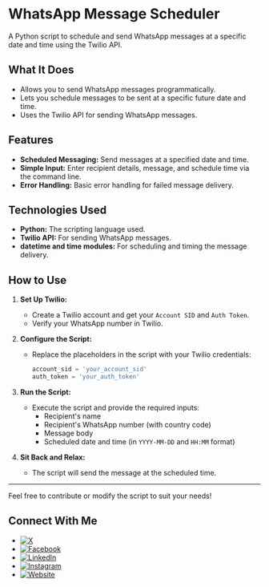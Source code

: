 # WhatsApp Message Scheduler

A Python script to schedule and send WhatsApp messages at a specific date and time using the Twilio API.

## What It Does

- Allows you to send WhatsApp messages programmatically.
- Lets you schedule messages to be sent at a specific future date and time.
- Uses the Twilio API for sending WhatsApp messages.

## Features

- **Scheduled Messaging:** Send messages at a specified date and time.
- **Simple Input:** Enter recipient details, message, and schedule time via the command line.
- **Error Handling:** Basic error handling for failed message delivery.

## Technologies Used

- **Python:** The scripting language used.
- **Twilio API:** For sending WhatsApp messages.
- **datetime and time modules:** For scheduling and timing the message delivery.

## How to Use

1. **Set Up Twilio:**
   - Create a Twilio account and get your `Account SID` and `Auth Token`.
   - Verify your WhatsApp number in Twilio.

2. **Configure the Script:**
   - Replace the placeholders in the script with your Twilio credentials:
     ```python
     account_sid = 'your_account_sid'
     auth_token = 'your_auth_token'
     ```

3. **Run the Script:**
   - Execute the script and provide the required inputs:
     - Recipient's name
     - Recipient's WhatsApp number (with country code)
     - Message body
     - Scheduled date and time (in `YYYY-MM-DD` and `HH:MM` format)

4. **Sit Back and Relax:**
   - The script will send the message at the scheduled time.

---

Feel free to contribute or modify the script to suit your needs!


## Connect With Me

- [![X](https://img.shields.io/badge/X-@alkayesrifat-blue)](https://x.com/alkayesrifat)
- [![Facebook](https://img.shields.io/badge/Facebook-@alkayesrifat-blue)](https://www.facebook.com/alkayesrifat)
- [![LinkedIn](https://img.shields.io/badge/LinkedIn-@alkayesrifat-blue)](https://linkedin.com/in/alkayesrifat)
- [![Instagram](https://img.shields.io/badge/Instagram-@alkayesrifat-blue)](https://instagram.com/alkayesrifat)
- [![Website](https://img.shields.io/badge/Website-alkayesrifat.netlify.app-blue)](https://alkayesrifat.netlify.app/)
